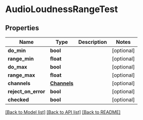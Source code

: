 # AudioLoudnessRangeTest

## Properties
Name | Type | Description | Notes
------------ | ------------- | ------------- | -------------
**do_min** | **bool** |  | [optional] 
**range_min** | **float** |  | [optional] 
**do_max** | **bool** |  | [optional] 
**range_max** | **float** |  | [optional] 
**channels** | [**Channels**](Channels.md) |  | [optional] 
**reject_on_error** | **bool** |  | [optional] 
**checked** | **bool** |  | [optional] 

[[Back to Model list]](../README.md#documentation-for-models) [[Back to API list]](../README.md#documentation-for-api-endpoints) [[Back to README]](../README.md)


